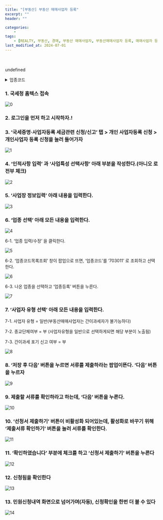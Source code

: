 ```yaml
---
title: "[부동산] 부동산 매매사업자 등록"
excerpt: ""
header: ""

categories:
    - 
tags:
    - [REALTY, 부동산, 경매, 부동산 매매사업자, 부동산매매사업자 등록, 매매사업자 등록, 부동산 매매사업자 등록, ]
last_modified_at: 2024-07-01
---
```

<br><br>
undefined<details>
  <summary>업종코드</summary>


- 703011 : 주거용 건물 개발 및 공급업(토지 보유 5년 미만)


- 703012 : 주거용 건물 개발 및 공급업(토지 보유 5년 이상)


- 703014 : 비주거용 건물 개발 및 공급업(토지 보유 5년 미만)


- 703016 : 비주거용 건물 개발 및 공급업(토지 보유 5년 이상)


- 703015 : 기타 부동산(택지, 농지, 공장 등) 건물 개발 및 공급업(토지 보유 5년 미만)


- 703017 : 기타 부동산(택지, 농지, 공장 등) 건물 개발 및 공급업(토지 보유 5년 이상)



  </details>

### 1. 국세청 홈텍스 접속


![0](/upload/2024-07-01-부동산_매매사업자_등록.md/0.png)



### 2. 로그인을 먼저 하고 시작하자.!



### 3. ‘국세증명·사업자등록 세금관련 신청/신고’ 탭 > 개인 사업자등록 신청 > 개인사업자 등록 신청을 눌러 들어가자


![1](/upload/2024-07-01-부동산_매매사업자_등록.md/1.png)



### 4. ‘인적사항 입력’ 과 ‘사업특성 선택사항’ 아래 부분을 작성한다.(아니오 로 전부 체크)


![2](/upload/2024-07-01-부동산_매매사업자_등록.md/2.png)



### 5. ‘사업장 정보입력’  아래 내용을 입력한다.


![3](/upload/2024-07-01-부동산_매매사업자_등록.md/3.png)



### 6. ‘업종 선택’ 아래 모든 내용을 입력한다.


![4](/upload/2024-07-01-부동산_매매사업자_등록.md/4.png)


6-1. ‘업종 입력/수정’ 을 클릭한다.


![5](/upload/2024-07-01-부동산_매매사업자_등록.md/5.png)


6-2. ‘업종코드목록조회’ 창이 팝업으로 뜨면, ‘업종코드’를 ‘703011’ 로 조회하고 선택한다.


![6](/upload/2024-07-01-부동산_매매사업자_등록.md/6.png)


6-3. 나온 업종을 선택하고 ‘업종등록’ 버튼을 누른다.


![7](/upload/2024-07-01-부동산_매매사업자_등록.md/7.png)



### 7. ‘사업자 유형 선택’ 아래 모든 내용을 입력한다.


7-1. 사업자 유형 = 일반(부동산매매사업자는 간이과세자가 불가능하다)


7-2. 종교단체여부 = 부 (사업자유형을 일반으로 선택하게되면 해당 부분이 노출됨)


7-3. 간이과세 포기 신고 여부 = 부


![8](/upload/2024-07-01-부동산_매매사업자_등록.md/8.png)



### 8. ‘저장 후 다음’ 버튼을 누르면 서류를 제출하라는 팝업이뜬다. ‘다음’ 버튼을 누르자


![9](/upload/2024-07-01-부동산_매매사업자_등록.md/9.png)



### 9. 제출할 서류를 확인하라고 하는데, ‘다음’ 버튼을 누른다.


![10](/upload/2024-07-01-부동산_매매사업자_등록.md/10.png)



### 10. ‘선청서 제출하기’ 버튼이 비활성화 되어있는데, 활성화로 바꾸기 위해 ‘제출서류 확인하기’ 버튼을 눌러 서류를 확인한다.


![11](/upload/2024-07-01-부동산_매매사업자_등록.md/11.png)



### 11. ‘확인하였습니다’ 부분에 체크를 하고 ‘신청서 제출하기’ 버튼을 누른다


![12](/upload/2024-07-01-부동산_매매사업자_등록.md/12.png)



### 12. 신청됨을 확인한다


![13](/upload/2024-07-01-부동산_매매사업자_등록.md/13.png)



### 13. 민원신청내역 화면으로 넘어가며(자동), 신청확인을 한번 더 볼 수 있다


![14](/upload/2024-07-01-부동산_매매사업자_등록.md/14.png)

